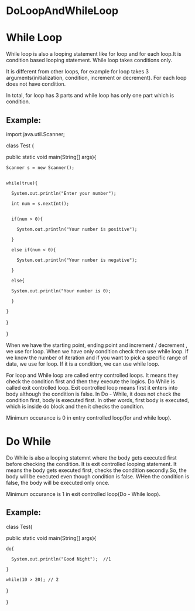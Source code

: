 # DoLoopAndWhileLoop

# While Loop

While loop is also a looping statement like for loop and for each loop.It is condition based looping statement. While loop takes conditions only. 

It is different from other loops, for example for loop takes 3 arguments(initialization, condition, increment or decrement). For each loop does not 
have condition. 

In total, for loop has 3 parts and while loop has only one part which is condition.


## Example:
import java.util.Scanner;

class Test {

  public static void main(String[] args){
  
    Scanner s = new Scanner();
    
    
    while(true){
    
      System.out.println("Enter your number");
      
      int num = s.nextInt();
      
      
      if(num > 0){
      
        System.out.println("Your number is positive");
        
      }
      
      else if(num < 0){
      
        System.out.println("Your number is negative");
        
      }
      
      else{
      
      System.out.println("Your number is 0);
      
      }
      
    }
    

  }
  

}

When we have the starting point, ending point and increment / decrement , we use for loop. When we have only condition check then use while loop. If we know the number of iteration and if you want to pick a specific range of data, we use for loop. If it is a condition, we can use while loop.


For loop and While loop are called entry controlled loops. It means they check the condition first and then they execute the logics. Do While is called exit controlled loop. Exit controlled loop means first it enters into body although the condition is false. In Do - While, it does not check the condition first, body is executed first. In other words, first body is executed, which is inside do block and then it checks the condition.

Minimum occurance is 0 in entry controlled loop(for and while loop). 

# Do While

Do While is also a looping statemnt where the body gets executed first before checking the condition. It is exit controlled looping statement. It means the body gets executed first, checks the condition secondly.So, the body will be executed even though condition is false. WHen the condition is false, the body will be executed only once.

Minimum occurance is 1 in exit controlled loop(Do - While loop).

## Example:

class Test{

public static void main(String[] args){

    do{
    
      System.out.println("Good Night");  //1
      
    }
    
    while(10 > 20); // 2

  }

}



